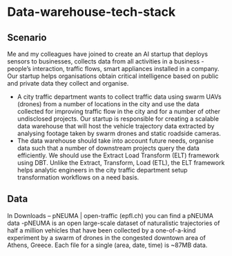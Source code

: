 # Data-warehouse-tech-stack
## Scenario 
Me and my colleagues have joined to create an AI startup that deploys sensors to businesses, collects data from all activities in a business - people’s interaction, traffic flows, smart appliances installed in a company. Our startup helps organisations obtain critical intelligence based on public and private data they collect and organise. 
- A city traffic department wants to collect traffic data using swarm UAVs (drones) from a number of locations in the city and use the data collected for improving traffic flow in the city and for a number of other undisclosed projects. Our startup is responsible for creating a scalable data warehouse that will host the vehicle trajectory data extracted by analysing footage taken by swarm drones and static roadside cameras. 
- The data warehouse should take into account future needs, organise data such that a number of downstream projects query the data efficiently. We should use the Extract Load Transform (ELT) framework using DBT. Unlike the Extract, Transform, Load (ETL), the ELT framework helps analytic engineers in the city traffic department setup transformation workflows on a need basis.  

## Data
In Downloads – pNEUMA | open-traffic (epfl.ch) you can find a pNEUMA data 
-pNEUMA is an open large-scale dataset of naturalistic trajectories of half a million vehicles that have been collected by a one-of-a-kind experiment by a swarm of drones in the congested downtown area of Athens, Greece. Each file for a single (area, date, time) is ~87MB data.  


